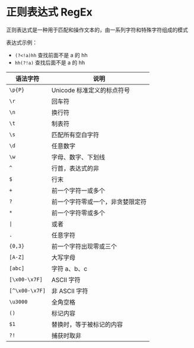 # 正则表达式 RegEx

正则表达式是一种用于匹配和操作文本的，由一系列字符和特殊字符组成的模式

表达式示例：

- `(?<!a)hh` 查找前面不是 a 的 hh
- `hh(?!a)` 查找后面不是 a 的 hh

语法字符|说明
-|-
`\p{P}`|Unicode 标准定义的标点符号
`\r`|回车符
`\n`|换行符
`\t`|制表符
`\s`|匹配所有空白字符
`\d`|任意数字
`\w`|字母、数字、下划线
`^`|行首，表达式的非
`$`|行末
`+`|前一个字符一或多个
`?`|前一个字符零或一个，非贪婪限定符
`*`|前一个字符零或多个
`\|`|或者
`.`|任意字符
`{0,3}`|前一个字符出现零或三个
`[A-Z]`|大写字母
`[abc]`|字符 a、b、c
`[\x00-\x7F]`|ASCII 字符
`[^\x00-\x7F]`|非 ASCII 字符
`\u3000`|全角空格
`()`|标记内容
`$1`|替换时，等于被标记的内容
`?!`|捕获时取非
